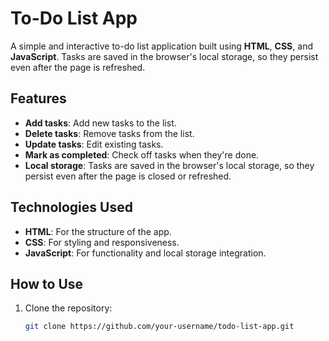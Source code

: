 # To-Do List App

A simple and interactive to-do list application built using **HTML**, **CSS**, and **JavaScript**. Tasks are saved in the browser's local storage, so they persist even after the page is refreshed.

## Features
- **Add tasks**: Add new tasks to the list.
- **Delete tasks**: Remove tasks from the list.
- **Update tasks**: Edit existing tasks.
- **Mark as completed**: Check off tasks when they're done.
- **Local storage**: Tasks are saved in the browser's local storage, so they persist even after the page is closed or refreshed.

## Technologies Used
- **HTML**: For the structure of the app.
- **CSS**: For styling and responsiveness.
- **JavaScript**: For functionality and local storage integration.

## How to Use
1. Clone the repository:
   ```bash
   git clone https://github.com/your-username/todo-list-app.git
